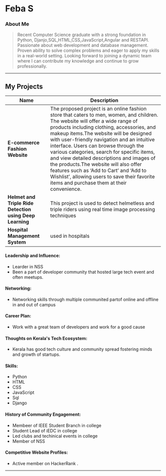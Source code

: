 # Feba S

### About Me

> Recent Computer Science graduate with a strong foundation in Python, Djanjo,SQL,HTML,CSS,JavaScript,Angular and RESTAPI. Passionate about web development and database management. Proven ability to solve complex problems and eager to apply my skills in a real-world setting. Looking forward to joining a dynamic team where I can contribute my knowledge and continue to grow professionally.
---

## My Projects

| Name                | Description                                                               |                                                                                  
|---------------------|---------------------------------------------------------------------------|
| **E-commerce Fashion Website**        | The proposed project is an online fashion store that caters to men, women, and children. The website will offer a wide range of products including clothing, accessories, and makeup items.The website will be designed with user-friendly navigation and an intuitive interface. Users can browse through the various categories, search for specific items, and view detailed descriptions and images of the products.The website will also offer features such as ‘Add to Cart’ and ‘Add to Wishlist’, allowing users to save their favorite items and purchase them at their convenience.|
| **Helmet and Triple Ride Detection using Deep Learning**        | This project is used to detect helmetless and triple riders using real time image processing techniques   |    
| **Hospital Management System**        | used in hospitals   |   


#### Leadership and Influence:

- Learder in NSS 
- Been a part of developer community that hosted large tech event and often meetups.

#### Networking:

- Networking skills through multiple communited partof online and offline in and out of campus

#### Career Plan:

- Work with a great team of developers and work for a good cause

#### Thoughts on Kerala's Tech Ecosystem:

- Kerala has good tech culture and community spread fostering minds and growth of startups.

#### Skills:

- Python
- HTML
- CSS
- JavaScript
- Sql
- Django

#### History of Community Engagement:
 
- Membeer of IEEE Student Branch in college
- Student Lead of iEDC in college
- Led clubs and techinical events in college
- Member of NSS

  
#### Competitive Website Profiles:

- Active member on HackerRank .
---
